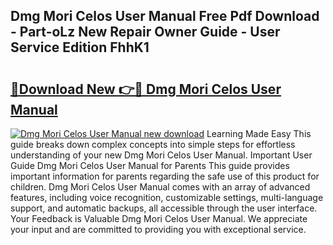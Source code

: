## Dmg Mori Celos User Manual Free Pdf Download - Part-oLz New Repair Owner Guide - User Service Edition FhhK1

# <h2><a href="http://bc45251.oget.top/?id=Dmg+Mori+Celos+User+Manual">🔗Download New 👉🔴 Dmg Mori Celos User Manual</a></h2>

[![Dmg Mori Celos User Manual new download](https://i.imgur.com/5g1atiW.png)](http://bc45251.oget.top/?id=Dmg+Mori+Celos+User+Manual)
Learning Made Easy This guide breaks down complex concepts into simple steps for effortless understanding of your new Dmg Mori Celos User Manual. Important User Guide Dmg Mori Celos User Manual for Parents This guide provides important information for parents regarding the safe use of this product for children. Dmg Mori Celos User Manual comes with an array of advanced features, including voice recognition, customizable settings, multi-language support, and automatic backups, all accessible through the user interface. Your Feedback is Valuable Dmg Mori Celos User Manual. We appreciate your input and are committed to providing you with exceptional service.
